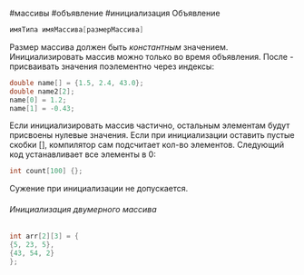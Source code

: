#массивы #объявление #инициализация
Объявление
```cpp
имяТипа имяМассива[размерМассива]
```
Размер массива должен быть *константным* значением.
Инициализировать массив можно только во время объявления. После - присваивать значения поэлементно через индексы:
```cpp
double name[] = {1.5, 2.4, 43.0};
double name2[2];
name[0] = 1.2;
name[1] = -0.43;
```
Если инициализировать массив частично, остальным элементам будут присвоены нулевые значения. Если при инициализации оставить пустые скобки [], компилятор сам подсчитает кол-во элементов.
Следующий код устанавливает все элементы в 0:
```cpp
int count[100] {};
```
Сужение при инициализации не допускается.
###### Инициализация двумерного массива
```cpp
int arr[2][3] = {
{5, 23, 5},
{43, 54, 2}
};
```